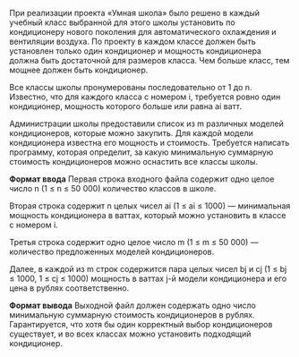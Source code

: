 При реализации проекта «Умная школа» было решено в каждый учебный класс выбранной для этого школы установить по кондиционеру нового поколения для автоматического охлаждения и вентиляции воздуха. По проекту в каждом классе должен быть установлен только один кондиционер и мощность кондиционера должна быть достаточной для размеров класса. Чем больше класс, тем мощнее должен быть кондиционер.

Все классы школы пронумерованы последовательно от 1 до n. Известно, что для каждого класса с номером i, требуется ровно один кондиционер, мощность которого больше или равна ai ватт.

Администрации школы предоставили список из m различных моделей кондиционеров, которые можно закупить. Для каждой модели кондиционера известна его мощность и стоимость. Требуется написать программу, которая определит, за какую минимальную суммарную стоимость кондиционеров можно оснастить все классы школы.

**Формат ввода**
Первая строка входного файла содержит одно целое число n (1 ≤ n ≤ 50 000) количество классов в школе.

Вторая строка содержит n целых чисел ai (1 ≤ ai ≤ 1000) — минимальная мощность кондиционера в ваттах, который можно установить в классе с номером i.

Третья строка содержит одно целое число m (1 ≤ m ≤ 50 000) — количество предложенных моделей кондиционеров.

Далее, в каждой из m строк содержится пара целых чисел bj и cj (1 ≤ bj ≤ 1000, 1 ≤ cj ≤ 1000) мощность в ваттах j-й модели кондиционера и его цена в рублях соответственно.

**Формат вывода**
Выходной файл должен содержать одно число минимальную суммарную стоимость кондиционеров в рублях. Гарантируется, что хотя бы один корректный выбор кондиционеров существует, и во всех классах можно установить подходящий кондиционер.